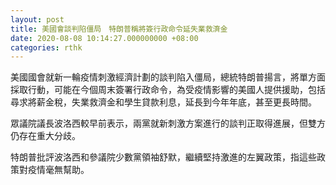 ```yaml
---
layout: post
title: 美國會談判陷僵局　特朗普稱將簽行政命令延失業救濟金
date: 2020-08-08 10:14:27.000000000 +08:00
categories: rthk
---
```


美國國會就新一輪疫情刺激經濟計劃的談判陷入僵局，總統特朗普揚言，將單方面採取行動，可能在今個周末簽署行政命令，為受疫情影響的美國人提供援助，包括尋求將薪金稅，失業救濟金和學生貸款利息，延長到今年年底，甚至更長時間。

眾議院議長波洛西較早前表示，兩黨就新刺激方案進行的談判正取得進展，但雙方仍存在重大分歧。

特朗普批評波洛西和參議院少數黨領袖舒默，繼續堅持激進的左翼政策，指這些政策對疫情毫無幫助。
